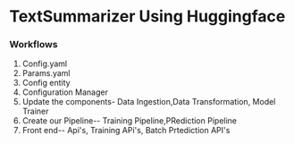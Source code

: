 # TextSummarizer Using Huggingface

### Workflows 

1. Config.yaml
2. Params.yaml
3. Config entity
4. Configuration Manager
5. Update the components- Data Ingestion,Data Transformation, Model Trainer
6. Create our Pipeline-- Training Pipeline,PRediction Pipeline
7. Front end-- Api's, Training APi's, Batch Prtediction API's